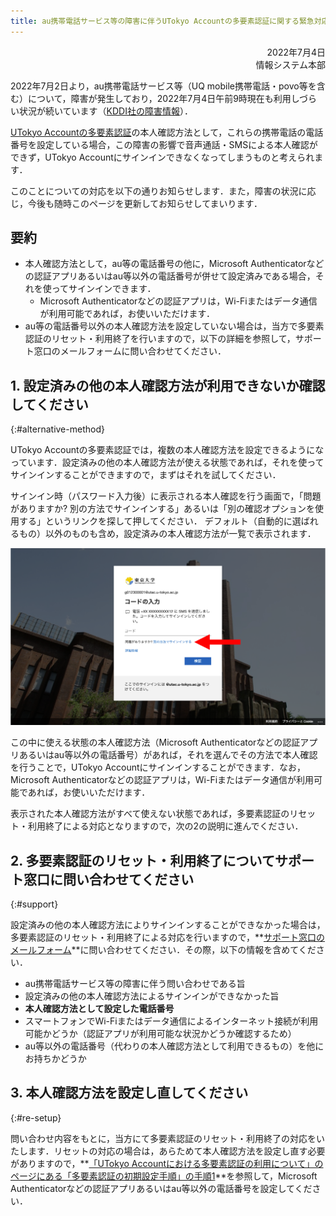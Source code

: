 ```yaml
---
title: au携帯電話サービス等の障害に伴うUTokyo Accountの多要素認証に関する緊急対応
---
```


<div style="text-align: right;">2022年7月4日</div>
<div style="text-align: right;">情報システム本部</div>

2022年7月2日より，au携帯電話サービス等（UQ mobile携帯電話・povo等を含む）について，障害が発生しており，2022年7月4日午前9時現在も利用しづらい状況が続いています（[KDDI社の障害情報](https://news.kddi.com/important/news/important_20220704991.html)）．

[UTokyo Accountの多要素認証](/utokyo_account/mfa/)の本人確認方法として，これらの携帯電話の電話番号を設定している場合，この障害の影響で音声通話・SMSによる本人確認ができず，UTokyo Accountにサインインできなくなってしまうものと考えられます．

このことについての対応を以下の通りお知らせします．また，障害の状況に応じ，今後も随時このページを更新してお知らせしてまいります．

## 要約

- 本人確認方法として，au等の電話番号の他に，Microsoft Authenticatorなどの認証アプリあるいはau等以外の電話番号が併せて設定済みである場合，それを使ってサインインできます．
    - Microsoft Authenticatorなどの認証アプリは，Wi-Fiまたはデータ通信が利用可能であれば，お使いいただけます．
- au等の電話番号以外の本人確認方法を設定していない場合は，当方で多要素認証のリセット・利用終了を行いますので，以下の詳細を参照して，サポート窓口のメールフォームに問い合わせてください．

## 1. 設定済みの他の本人確認方法が利用できないか確認してください
{:#alternative-method}

UTokyo Accountの多要素認証では，複数の本人確認方法を設定できるようになっています．設定済みの他の本人確認方法が使える状態であれば，それを使ってサインインすることができますので，まずはそれを試してください．

サインイン時（パスワード入力後）に表示される本人確認を行う画面で，「問題がありますか? 別の方法でサインインする」あるいは「別の確認オプションを使用する」というリンクを探して押してください． デフォルト（自動的に選ばれるもの）以外のものも含め，設定済みの本人確認方法が一覧で表示されます．

![](/utokyo_account/mfa/signin_with_another_method.png)

この中に使える状態の本人確認方法（Microsoft Authenticatorなどの認証アプリあるいはau等以外の電話番号）があれば，それを選んでその方法で本人確認を行うことで，UTokyo Accountにサインインすることができます．なお，Microsoft Authenticatorなどの認証アプリは，Wi-Fiまたはデータ通信が利用可能であれば，お使いいただけます．

表示された本人確認方法がすべて使えない状態であれば，多要素認証のリセット・利用終了による対応となりますので，次の2の説明に進んでください．

## 2. 多要素認証のリセット・利用終了についてサポート窓口に問い合わせてください
{:#support}

設定済みの他の本人確認方法によりサインインすることができなかった場合は，多要素認証のリセット・利用終了による対応を行いますので，**[サポート窓口のメールフォーム](https://forms.gle/AQevtbkCgRvn6wc39)**に問い合わせてください．その際，以下の情報を含めてください．

- au携帯電話サービス等の障害に伴う問い合わせである旨
- 設定済みの他の本人確認方法によるサインインができなかった旨
- **本人確認方法として設定した電話番号**
- スマートフォンでWi-Fiまたはデータ通信によるインターネット接続が利用可能かどうか（認証アプリが利用可能な状況かどうか確認するため）
- au等以外の電話番号（代わりの本人確認方法として利用できるもの）を他にお持ちかどうか

## 3. 本人確認方法を設定し直してください
{:#re-setup}

問い合わせ内容をもとに，当方にて多要素認証のリセット・利用終了の対応をいたします．リセットの対応の場合は，あらためて本人確認方法を設定し直す必要がありますので，**[「UTokyo Accountにおける多要素認証の利用について」のページにある「多要素認証の初期設定手順」の手順1](/utokyo_account/mfa/#initial-first)**を参照して，Microsoft Authenticatorなどの認証アプリあるいはau等以外の電話番号を設定してください．

